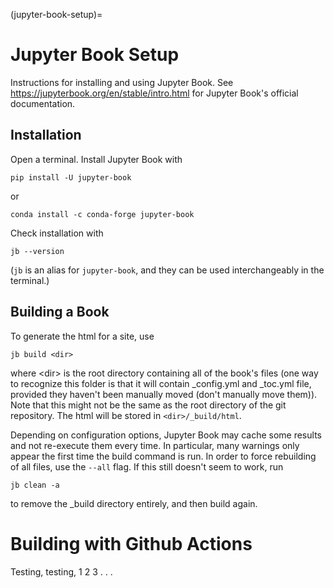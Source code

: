 (jupyter-book-setup)=
# Jupyter Book Setup

Instructions for installing and using Jupyter Book. See https://jupyterbook.org/en/stable/intro.html for Jupyter Book's official documentation.

## Installation

Open a terminal. Install Jupyter Book with 

    pip install -U jupyter-book
or

    conda install -c conda-forge jupyter-book

Check installation with

    jb --version
(```jb``` is an alias for ```jupyter-book```, and they can be used interchangeably in the terminal.)

## Building a Book

To generate the html for a site, use

    jb build <dir>

where \<dir\> is the root directory containing all of the book's files (one way to recognize this folder is that it will contain _config.yml and _toc.yml file, provided they haven't been manually moved (don't manually move them)). Note that this might not be the same as the root directory of the git repository. The html will be stored in ```<dir>/_build/html```.

Depending on configuration options, Jupyter Book may cache some results and not re-execute them every time. In particular, many warnings only appear the first time the build command is run. In order to force rebuilding of all files, use the ```--all``` flag. If this still doesn't seem to work, run

    jb clean -a

to remove the _build directory entirely, and then build again.

# Building with Github Actions

Testing, testing, 1 2 3 . . .